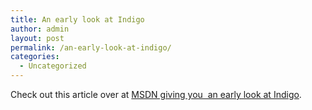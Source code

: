 ```yaml
---
title: An early look at Indigo
author: admin
layout: post
permalink: /an-early-look-at-indigo/
categories:
  - Uncategorized
---
```

Check out this article over at [MSDN giving you&nbsp; an early look at Indigo][1].

 [1]: http://msdn.microsoft.com/longhorn/default.aspx?pull=/library/en-us/dnlong/html/introindigov1-0.asp
